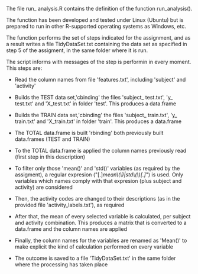 The file run_ analysis.R contains the definition of the function run_analysis().

The function has been developed and tested under Linux (Ubuntu) but is prepared to run in other R-supported operating systems as Windows, etc.

The function performs the set of steps indicated for the assignment, and as a result writes a file TidyDataSet.txt containing the data set as specified in step 5 of the assigment, in the same folder where it is run.

The script informs with messages of the step is performin in every moment. This steps are:

- Read the column names from file 'features.txt', including 'subject' and 'activity'
- Builds the TEST data set,'cbinding' the files 'subject_ test.txt', 'y_ test.txt' and 'X_test.txt' in folder 'test'. This produces a data.frame

- Builds the TRAIN data set,'cbinding' the files 'subject_ train.txt', 'y_ train.txt' and 'X_train.txt' in folder 'train'. This produces a data.frame

- The TOTAL data.frame is built 'rbinding' both previously built data.frames (TEST and TRAIN)

- To the TOTAL data.frame is applied the column names previously read (first step in this description)

- To filter only those 'mean()' and 'std()' variables (as required by the assigment), a regular expresion ("[.]*mean\\(\\)|std\\(\\)[.]*") is used. Only variables which names comply with that expresion (plus subject and activity) are considered

- Then, the activity codes are changed to their descriptions (as in the provided file 'activity_labels.txt'), as required

- After that, the mean of every selected variable is calculated, per subject and activity combination. This produces a matrix that is converted to a data.frame and the column names are applied

- Finally, the column names for the variables are renamed as 'Mean(<originalName>)' to make explicit the kind of calculation performed on every variable

- The outcome is saved to a file 'TidyDataSet.txt' in the same folder where the processing has taken place





